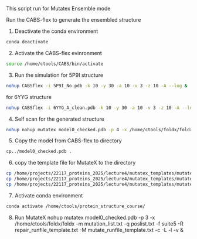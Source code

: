 This script run for Mutatex Ensemble mode

Run the CABS-flex to generate the ensembled structure 

1. Deactivate the conda environment
```bash
conda deactivate
```
2. Activate the CABS-flex evinronment
```bash
source /home/ctools/CABS/bin/activate
```
3. Run the simulation
for 5P9I structure
```bash
nohup CABSflex -i 5P9I_No.pdb -k 10 -y 30 -a 10 -v 3 -z 10 -A --log &
```
for 6YYG structure
```bash
nohup CABSflex -i 6YYG_A_clean.pdb -k 10 -y 30 -a 10 -v 3 -z 10 -A --log &
```

4. Self scan for the generated structure
```bash
nohup nohup mutatex model0_checked.pdb -p 4 -x /home/ctools/foldx/foldx -m mutation_list.txt -f suite5 -R repair_runfile_template.txt -M mutate_runfile_template.txt -c -L -l -v -s &
```
5. Copy the model from CABS-flex to directory
```bash
cp../model0_checked.pdb .
```
6. copy the template file for MutateX to the directory
```bash
cp /home/projects/22117_proteins_2025/lecture4/mutatex_templates/mutatex/templates/foldxsuite5/mutation_list.txt .
cp /home/projects/22117_proteins_2025/lecture4/mutatex_templates/mutatex/templates/foldxsuite5/repair_runfile_template.txt .
cp /home/projects/22117_proteins_2025/lecture4/mutatex_templates/mutatex/templates/foldxsuite5/mutate_runfile_template.txt .
```
7. Activate conda environment
```bash
conda activate /home/ctools/protein_structure_course/
```
8. Run MutateX
nohup mutatex model0_checked.pdb -p 3 -x /home/ctools/foldx/foldx -m mutation_list.txt -q poslist.txt -f suite5 -R repair_runfile_template.txt -M mutate_runfile_template.txt -c -L -l -v  &
